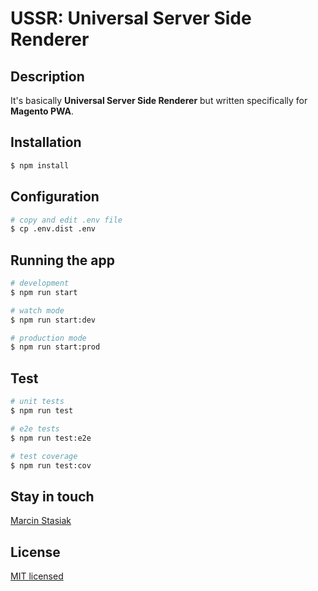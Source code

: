 # USSR: Universal Server Side Renderer

## Description

It's basically **Universal Server Side Renderer** but written specifically for **Magento PWA**.

## Installation

```bash
$ npm install
```

## Configuration
```bash
# copy and edit .env file
$ cp .env.dist .env
```

## Running the app

```bash
# development
$ npm run start

# watch mode
$ npm run start:dev

# production mode
$ npm run start:prod
```

## Test

```bash
# unit tests
$ npm run test

# e2e tests
$ npm run test:e2e

# test coverage
$ npm run test:cov
```

## Stay in touch

[Marcin Stasiak](https://marcinstasiak.pl/)

## License

[MIT licensed](LICENSE)
